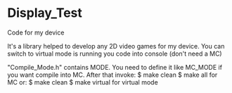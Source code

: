 # Display_Test
Code for my device

It's a library helped to develop any 2D video games for my device.
You can switch to virtual mode is running you code into console (don't need a MC)

"Compile_Mode.h" contains MODE. You need to define it like MC_MODE if you want compile into MC.
After that invoke:
$ make clean
$ make all
for MC
or:
$ make clean
$ make virtual
for virtual mode
